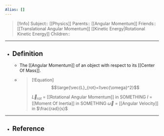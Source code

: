 ```yaml
---
Alias: []
---
```

> [!Info]
> Subject:: [[Physics]]
> Parents:: [[Angular Momentum]]
> Friends:: [[Translational Angular Momentum]] [[Kinetic Energy|Rotational Kinetic Energy]]
> Children:: 
---
- ## Definition
	- The [[Angular Momentum]] of an object with respect to its [[Center Of Mass]].
	- > [!Equation]
	  > $$\large{\vec{L}_{rot}=I\vec{\omega}^2}$$
	  > 
	  > $\vec{L}_{rot}$ = [[Rotational Angular Momentum]] in SOMETHING
	  > $I$ = [[Moment Of Inertia]] in SOMETHING
	  > $\vec{\omega}$ = [[Angular Velocity]] in $\frac{rad}{s}$
---
- ## Reference